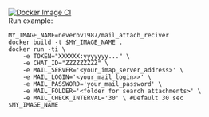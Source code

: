 [![Docker Image CI](https://github.com/neverov1987/mail_attach_reciver/actions/workflows/docker-image.yml/badge.svg?branch=master)](https://github.com/neverov1987/mail_attach_reciver/actions/workflows/docker-image.yml) <br />
Run example:
```
MY_IMAGE_NAME=neverov1987/mail_attach_reciver
docker build -t $MY_IMAGE_NAME .
docker run -ti \
    -e TOKEN="XXXXXX:yyyyyyy..." \
    -e CHAT_ID="ZZZZZZZZZ" \
    -e MAIL_SERVER='<your_imap_server_address>' \
    -e MAIL_LOGIN='<your_mail_login>>' \
    -e MAIL_PASSWORD='your_mail_password' \
    -e MAIL_FOLDER='<folder for search attachments>' \
    -e MAIL_CHECK_INTERVAL='30' \ #Default 30 sec
$MY_IMAGE_NAME
```